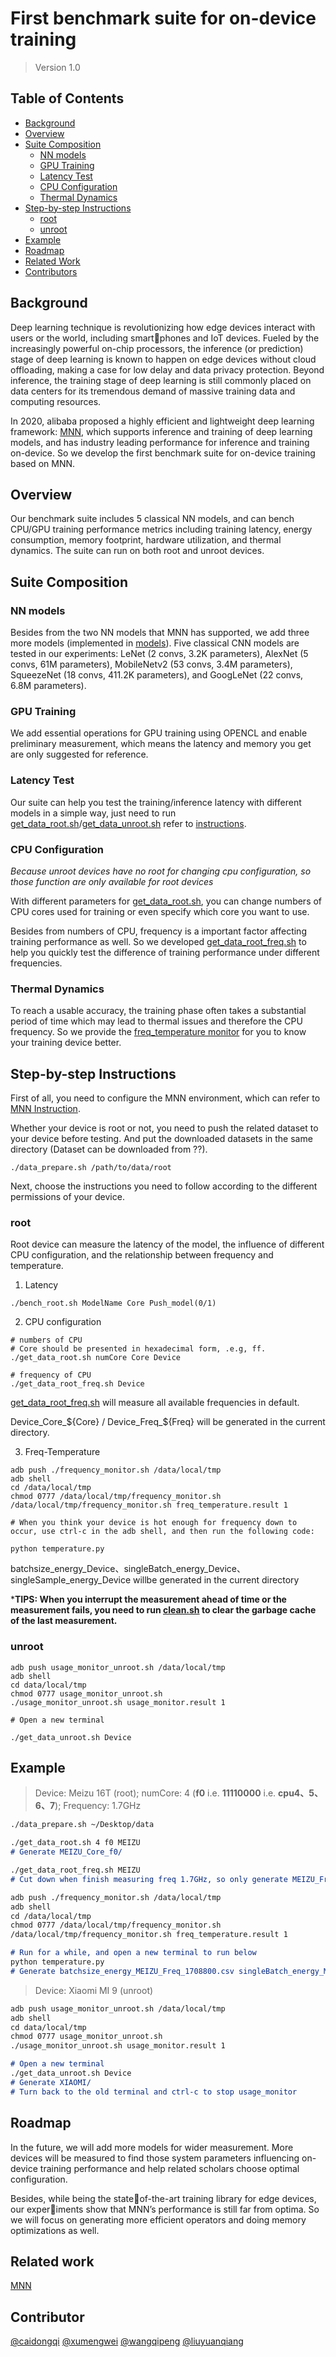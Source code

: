 # First benchmark suite for on-device training

> Version 1.0
## Table of Contents

- [Background](#background)
- [Overview](#overview)
- [Suite Composition](#suite-composition)
  - [NN models](#nn-models)
  - [GPU Training](#gpu-training)
  - [Latency Test](#latency-test)
  - [CPU Configuration](#cpu-configuration)
  - [Thermal Dynamics](#thermal-dynamics)
- [Step-by-step Instructions](#step-by-step-instructions)
  - [root](#root-instruction)
  - [unroot](#unroot-instruction)
- [Example](#example)
- [Roadmap](#roadmap)
- [Related Work](#related-work)
- [Contributors](#contributors)


## Background
Deep learning technique is revolutionizing how edge
devices interact with users or the world, including smartphones and IoT devices. Fueled by the increasingly
powerful on-chip processors, the inference (or prediction) stage of deep learning is known to happen on edge devices without cloud offloading, making a case for low delay and data privacy protection. Beyond inference, the training stage of deep learning is still commonly placed on data centers for its tremendous demand of massive training data and computing resources.

In 2020, alibaba proposed a highly efficient and lightweight deep learning framework: [MNN](https://github.com/alibaba/MNN), which supports inference and training of deep learning models, and has industry leading performance for inference and training on-device. So we develop the first benchmark suite for on-device training based on MNN.

## Overview
Our benchmark suite includes 5 classical NN models, and
can bench CPU/GPU training performance metrics including training latency, energy consumption, memory footprint, hardware utilization, and thermal dynamics. The suite can run on both root and unroot devices.

## Suite Composition

### NN models
Besides from the two NN models that MNN has supported, we add three more models (implemented in [models](../source/models)). Five classical CNN models are tested in our experiments:  LeNet (2 convs, 3.2K parameters), AlexNet (5
convs, 61M parameters), MobileNetv2 (53 convs, 3.4M
parameters), SqueezeNet (18 convs, 411.2K parameters),
and GoogLeNet (22 convs, 6.8M parameters).

### GPU Training
We add essential operations for GPU training using OPENCL and enable preliminary measurement, which means the latency and memory you get are only suggested for reference.

### Latency Test
Our suite can help you test the training/inference latency with different models in a simple way, just need to run [get_data_root.sh](./get_data_root.sh)/[get_data_unroot.sh](./get_data_unroot.sh) refer to [instructions](#step-by-step-instructions).

### CPU Configuration
_Because unroot devices have no root for changing cpu configuration, so those function are only available for root devices_

With different parameters for [get_data_root.sh](./get_data_root.sh), you can change numbers of CPU cores used for training or even specify which core you want to use.

Besides from numbers of CPU, frequency is a important factor affecting training performance as well. So we developed [get_data_root_freq.sh](./get_data_root_freq.sh) to help you quickly test the difference of training performance under different frequencies.
### Thermal Dynamics
To reach a usable accuracy, the training phase often takes a substantial period of time which may lead to thermal issues and therefore the CPU frequency. So we provide the [freq_temperature monitor](./freq_temperature.sh) for you to know your training device better.

## Step-by-step Instructions

First of all, you need to configure the MNN environment, which can refer to [MNN Instruction](https://www.yuque.com/mnn/cn/build_android).

Whether your device is root or not, you need to push the related dataset to your device before testing. And put the downloaded datasets in the same directory (Dataset can be downloaded from ??).

```
./data_prepare.sh /path/to/data/root
```

Next, choose the instructions you need to follow according to the different permissions of your device.
### root
Root device can measure the latency of the model, the influence of different CPU configuration, and the relationship between frequency and temperature.

1. Latency
```
./bench_root.sh ModelName Core Push_model(0/1)
```
2. CPU configuration
```
# numbers of CPU
# Core should be presented in hexadecimal form, .e.g, ff.
./get_data_root.sh numCore Core Device 

# frequency of CPU
./get_data_root_freq.sh Device
```
[get_data_root_freq.sh](./get_data_root_freq.sh) will measure all available frequencies in default. 

Device_Core_${Core} / Device_Freq_${Freq} will be generated in the current directory.


3. Freq-Temperature
```
adb push ./frequency_monitor.sh /data/local/tmp
adb shell
cd /data/local/tmp
chmod 0777 /data/local/tmp/frequency_monitor.sh
/data/local/tmp/frequency_monitor.sh freq_temperature.result 1

# When you think your device is hot enough for frequency down to occur, use ctrl-c in the adb shell, and then run the following code:

python temperature.py
```
batchsize_energy_Device、singleBatch_energy_Device、singleSample_energy_Device willbe generated in the current directory

***TIPS: When you interrupt the measurement ahead of time or the measurement fails, you need to run [clean.sh](./clean.sh) to clear the garbage cache of the last measurement.**

### unroot
```
adb push usage_monitor_unroot.sh /data/local/tmp
adb shell 
cd data/local/tmp
chmod 0777 usage_monitor_unroot.sh
./usage_monitor_unroot.sh usage_monitor.result 1

# Open a new terminal

./get_data_unroot.sh Device
```

## Example
> Device: Meizu 16T (root); numCore: 4 (**f0** i.e. **11110000** i.e. **cpu4、5、6、7**); Frequency: 1.7GHz
```markdown
./data_prepare.sh ~/Desktop/data

./get_data_root.sh 4 f0 MEIZU
# Generate MEIZU_Core_f0/

./get_data_root_freq.sh MEIZU
# Cut down when finish measuring freq 1.7GHz, so only generate MEIZU_Freq_1708800/

adb push ./frequency_monitor.sh /data/local/tmp
adb shell
cd /data/local/tmp
chmod 0777 /data/local/tmp/frequency_monitor.sh
/data/local/tmp/frequency_monitor.sh freq_temperature.result 1

# Run for a while, and open a new terminal to run below
python temperature.py
# Generate batchsize_energy_MEIZU_Freq_1708800.csv singleBatch_energy_MEIZU_Freq_1708800.csv singleSample_energy_MEIZU_Freq_1708800.csv
```

>Device: Xiaomi MI 9 (unroot)

```markdown
adb push usage_monitor_unroot.sh /data/local/tmp
adb shell 
cd data/local/tmp
chmod 0777 usage_monitor_unroot.sh
./usage_monitor_unroot.sh usage_monitor.result 1

# Open a new terminal
./get_data_unroot.sh Device
# Generate XIAOMI/
# Turn back to the old terminal and ctrl-c to stop usage_monitor
```
## Roadmap
In the future, we will add more models for wider measurement. More devices will be measured to find those system parameters influencing on-device training performance and help related scholars choose optimal configuration.

Besides, while being the stateof-the-art training library for edge devices, our experiments show that MNN’s performance is still far from
optima. So we will focus on generating more efficient operators and doing memory optimizations as well.

## Related work
[MNN](https://github.com/alibaba/MNN)

## Contributor
[@caidongqi](https://github.com/caidongqi)
[@xumengwei](https://github.com/xumengwei)
[@wangqipeng](https://github.com/qipengwang)
[@liuyuanqiang](https://github.com/qingyunqu)
